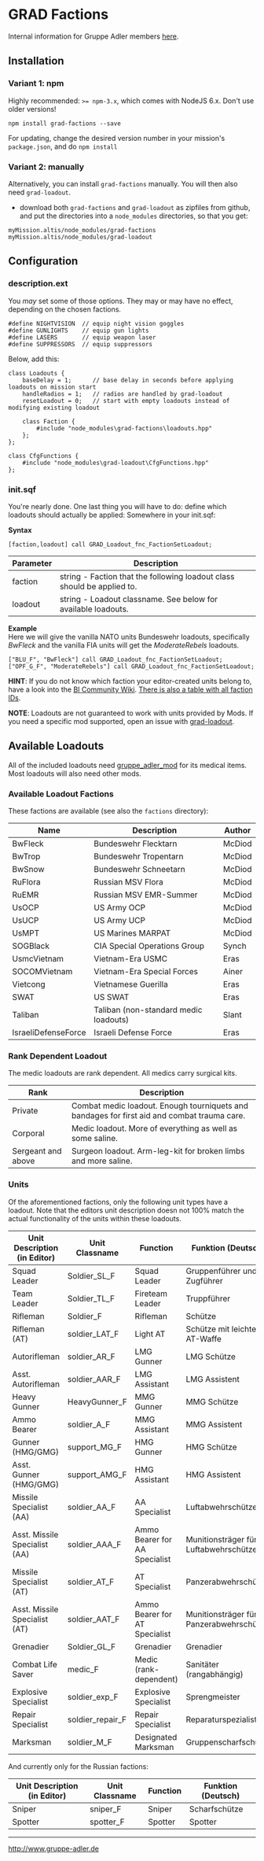 # GRAD Factions
Internal information for Gruppe Adler members [here](https://forum.gruppe-adler.de/topic/1557/grad-factions-loadout-sammlung).

## Installation

### Variant 1: npm

Highly recommended: `>= npm-3.x`, which comes with NodeJS 6.x. Don't use older versions!

`npm install grad-factions --save`

For updating, change the desired version number in your mission's `package.json`, and do `npm install`

### Variant 2: manually

Alternatively, you can install `grad-factions` manually. You will then also need `grad-loadout`.

* download both  `grad-factions` and `grad-loadout` as zipfiles from github, and put the directories into a `node_modules` directories, so that you get:

```
myMission.altis/node_modules/grad-factions
myMission.altis/node_modules/grad-loadout
```

## Configuration

### description.ext

You *may* set some of those options. They may or may have no effect, depending on the chosen factions.

```
#define NIGHTVISION  // equip night vision goggles
#define GUNLIGHTS    // equip gun lights
#define LASERS       // equip weapon laser
#define SUPPRESSORS  // equip suppressors

```
Below, add this:
```
class Loadouts {
    baseDelay = 1;      // base delay in seconds before applying loadouts on mission start
    handleRadios = 1;   // radios are handled by grad-loadout
    resetLoadout = 0;   // start with empty loadouts instead of modifying existing loadout

	class Faction {
        #include "node_modules\grad-factions\loadouts.hpp"
    };
};

class CfgFunctions {
    #include "node_modules\grad-loadout\CfgFunctions.hpp"
};
```

### init.sqf

You're nearly done. One last thing you will have to do: define which loadouts should actually be applied:
Somewhere in your init.sqf:

**Syntax**  

```
[faction,loadout] call GRAD_Loadout_fnc_FactionSetLoadout;
```

| Parameter | Description                                                             |
|-----------|-------------------------------------------------------------------------|
| faction   | string - Faction that the following loadout class should be applied to. |
| loadout   | string - Loadout classname. See below for available loadouts.           |

**Example**  
Here we will give the vanilla NATO units Bundeswehr loadouts, specifically *BwFleck* and the vanilla FIA units will get the *ModerateRebels* loadouts.

```
["BLU_F", "BwFleck"] call GRAD_Loadout_fnc_FactionSetLoadout;
["OPF_G_F", "ModerateRebels"] call GRAD_Loadout_fnc_FactionSetLoadout;
```

**HINT**: If you do not know which faction your editor-created units belong to, have a look into the [BI Community Wiki](https://community.bistudio.com/wiki/Arma_3_CfgVehicles_WEST). [There is also a table with all faction IDs](https://community.bistudio.com/wiki/faction).

**NOTE**: Loadouts are not guaranteed to work with units provided by Mods. If you need a specific mod supported, open an issue with [grad-loadout](https://github.com/gruppe-adler/grad-loadout).

## Available Loadouts
All of the included loadouts need [gruppe_adler_mod](https://github.com/gruppe-adler/gruppe_adler_mod) for its medical items. Most loadouts will also need other mods.

### Available Loadout Factions
These factions are available (see also the `factions` directory):

| Name                | Description                           | Author |
|---------------------|---------------------------------------|--------|
| BwFleck             | Bundeswehr Flecktarn                  | McDiod |
| BwTrop              | Bundeswehr Tropentarn                 | McDiod |
| BwSnow              | Bundeswehr Schneetarn                 | McDiod |
| RuFlora             | Russian MSV Flora                     | McDiod |
| RuEMR               | Russian MSV EMR-Summer                | McDiod |
| UsOCP               | US Army OCP                           | McDiod |
| UsUCP               | US Army UCP                           | McDiod |
| UsMPT               | US Marines MARPAT                     | McDiod |
| SOGBlack            | CIA Special Operations Group          | Synch  |
| UsmcVietnam         | Vietnam-Era USMC                      | Eras   |
| SOCOMVietnam        | Vietnam-Era Special Forces            | Ainer  |
| Vietcong            | Vietnamese Guerilla                   | Eras   |
| SWAT                | US SWAT                               | Eras   |
| Taliban             | Taliban (non-standard medic loadouts) | Slant  |
| IsraeliDefenseForce | Israeli Defense Force                 | Eras   |

### Rank Dependent Loadout
The medic loadouts are rank dependent. All medics carry surgical kits.

Rank               | Description
-------------------|--------------------------------------------------------------------------------------------
Private            | Combat medic loadout. Enough tourniquets and bandages for first aid and combat trauma care.
Corporal           | Medic loadout. More of everything as well as some saline.
Sergeant and above | Surgeon loadout. Arm-leg-kit for broken limbs and more saline.

### Units

Of the aforementioned factions, only the following unit types have a loadout. Note that the editors unit description doesn not 100% match the actual functionality of the units within these loadouts.


Unit Description (in Editor)  | Unit Classname   | Function                      | Funktion (Deutsch)
------------------------------|------------------|-------------------------------|----------------------------------------
Squad Leader                  | Soldier_SL_F     | Squad Leader                  | Gruppenführer und Zugführer
Team Leader                   | Soldier_TL_F     | Fireteam Leader               | Truppführer
Rifleman                      | Soldier_F        | Rifleman                      | Schütze
Rifleman (AT)                 | soldier_LAT_F    | Light AT                      | Schütze mit leichter AT-Waffe
Autorifleman                  | soldier_AR_F     | LMG Gunner                    | LMG Schütze
Asst. Autorifleman            | soldier_AAR_F    | LMG Assistant                 | LMG Assistent
Heavy Gunner                  | HeavyGunner_F    | MMG Gunner                    | MMG Schütze
Ammo Bearer                   | soldier_A_F      | MMG Assistant                 | MMG Assistent
Gunner (HMG/GMG)              | support_MG_F     | HMG Gunner                    | HMG Schütze
Asst. Gunner (HMG/GMG)        | support_AMG_F    | HMG Assistant                 | HMG Assistent
Missile Specialist (AA)       | soldier_AA_F     | AA Specialist                 | Luftabwehrschütze
Asst. Missile Specialist (AA) | soldier_AAA_F    | Ammo Bearer for AA Specialist | Munitionsträger für Luftabwehrschütze
Missile Specialist (AT)       | soldier_AT_F     | AT Specialist                 | Panzerabwehrschütze
Asst. Missile Specialist (AT) | soldier_AAT_F    | Ammo Bearer for AT Specialist | Munitionsträger für Panzerabwehrschütze
Grenadier                     | Soldier_GL_F     | Grenadier                     | Grenadier
Combat Life Saver             | medic_F          | Medic (rank-dependent)        | Sanitäter (rangabhängig)
Explosive Specialist          | soldier_exp_F    | Explosive Specialist          | Sprengmeister
Repair Specialist             | soldier_repair_F | Repair Specialist             | Reparaturspezialist
Marksman                      | soldier_M_F      | Designated Marksman           | Gruppenscharfschütze

And currently only for the Russian factions:

Unit Description (in Editor) | Unit Classname | Function | Funktion (Deutsch)
-----------------------------|----------------|----------|-------------------
Sniper                       | sniper_F       | Sniper   | Scharfschütze
Spotter                      | spotter_F      | Spotter  | Spotter



--------------------------------------------------------------------------------

http://www.gruppe-adler.de
